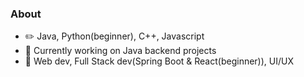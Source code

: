 ### About

<!--
**sahilsudo/sahilsudo** is a ✨ _special_ ✨ repository because its `README.md` (this file) appears on your GitHub profile.

Here are some ideas to get you started:

-->
 - :pencil2: Java, Python(beginner), C++, Javascript
 - 🔭 Currently working on Java backend projects
 - :pushpin:  Web dev, Full Stack dev(Spring Boot & React(beginner)), UI/UX

